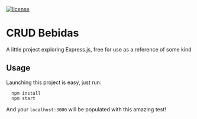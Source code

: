 [![license](https://img.shields.io/github/license/mashape/apistatus.svg)](https://opensource.org/licenses/MIT)
# CRUD Bebidas
A little project exploring Express.js, free for use as a reference of some kind

## Usage
Launching this project is easy, just run:
```
  npm install
  npm start
```
And your ```localhost:3000``` will be populated with this amazing test!
